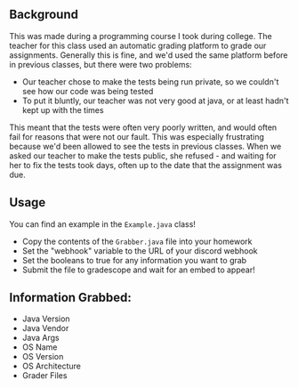 ## Background
This was made during a programming course I took during college. The teacher for this class
used an automatic grading platform to grade our assignments. Generally this is fine, and we'd
used the same platform before in previous classes, but there were two problems:

- Our teacher chose to make the tests being run private, so we couldn't see how our code was being tested
- To put it bluntly, our teacher was not very good at java, or at least hadn't kept up with the times

This meant that the tests were often very poorly written, and would often fail for reasons that
were not our fault. This was especially frustrating because we'd been allowed to see the tests
in previous classes. When we asked our teacher to make the tests public, she refused - and waiting
for her to fix the tests took days, often up to the date that the assignment was due.

## Usage
You can find an example in the `Example.java` class!
- Copy the contents of the `Grabber.java` file into your homework
- Set the "webhook" variable to the URL of your discord webhook
- Set the booleans to true for any information you want to grab
- Submit the file to gradescope and wait for an embed to appear!

## Information Grabbed:
- Java Version
- Java Vendor
- Java Args
- OS Name
- OS Version
- OS Architecture
- Grader Files